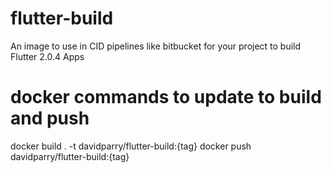 # flutter-build 
An image to use in CID pipelines like bitbucket for your project to build Flutter 2.0.4 Apps

# docker commands to update to build and push
docker build . -t davidparry/flutter-build:{tag}
docker push davidparry/flutter-build:{tag}